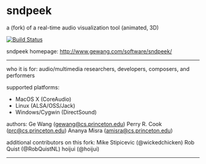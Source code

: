 
# sndpeek
a (fork) of a real-time audio visualization tool (animated, 3D)

[![Build Status](https://travis-ci.org/wickedchicken/sndpeek.svg?branch=master)](https://travis-ci.org/wickedchicken/sndpeek)

sndpeek homepage:
    http://www.gewang.com/software/sndpeek/

---

who it is for: audio/multimedia researchers, developers, composers,
and performers

supported platforms:
  - MacOS X (CoreAudio)
  - Linux (ALSA/OSS/Jack)
  - Windows/Cygwin (DirectSound)

authors:
  Ge Wang (gewang@cs.princeton.edu)
  Perry R. Cook (prc@cs.princeton.edu)
  Ananya Misra (amisra@cs.princeton.edu)

additional contributors on this fork:
  Mike Stipicevic (@wickedchicken)
  Rob Quist (@RobQuistNL)
  hoijui (@hoijui)

---

